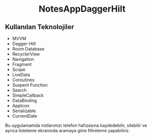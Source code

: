 <h1 align="center">
NotesAppDaggerHilt
</h1>

## Kullanılan Teknolojiler

- MVVM
- Dagger-Hilt
- Room Database
- RecyclerView
- Navigation
- Fragment
- Scope
- LiveData
- Coroutines
- Suspent Function
- Search
- SimpleCallback
- DataBinding
- AppIcon
- Serializable
- CurrentDate

Bu uygulamamda notlarımızı telefon hafızasına kaydedebilir, silebilir ve ayrıca listeleme ekranında aramaya göre filtreleme yapabiliriz.
